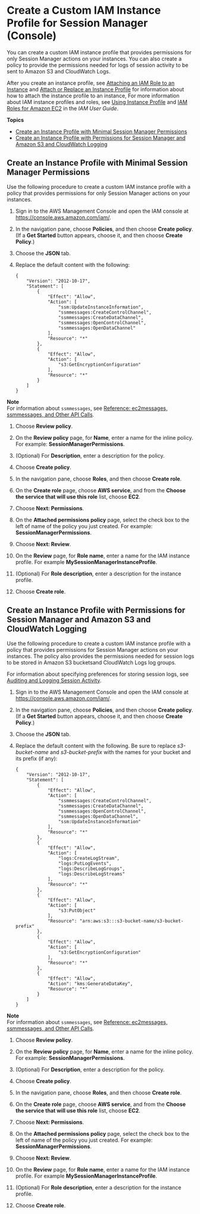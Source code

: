 # Create a Custom IAM Instance Profile for Session Manager \(Console\)<a name="getting-started-create-iam-instance-profile"></a>

You can create a custom IAM instance profile that provides permissions for only Session Manager actions on your instances\. You can also create a policy to provide the permissions needed for logs of session activity to be sent to Amazon S3 and CloudWatch Logs\.

After you create an instance profile, see [Attaching an IAM Role to an Instance](https://docs.aws.amazon.com/IAM/latest/UserGuide/iam-roles-for-amazon-ec2.html#attach-iam-role) and [Attach or Replace an Instance Profile](https://aws.amazon.com/premiumsupport/knowledge-center/attach-replace-ec2-instance-profile/) for information about how to attach the instance profile to an instance, For more information about IAM instance profiles and roles, see [Using Instance Profile](https://docs.aws.amazon.com/IAM/latest/UserGuide/id_roles_use_switch-role-ec2_instance-profiles.html) and [IAM Roles for Amazon EC2](https://docs.aws.amazon.com/AWSEC2/latest/UserGuide/iam-roles-for-amazon-ec2.html) in the *IAM User Guide*\.

**Topics**
+ [Create an Instance Profile with Minimal Session Manager Permissions](#create-iam-instance-profile-ssn-only)
+ [Create an Instance Profile with Permissions for Session Manager and Amazon S3 and CloudWatch Logging](#create-iam-instance-profile-ssn-logging)

## Create an Instance Profile with Minimal Session Manager Permissions<a name="create-iam-instance-profile-ssn-only"></a>

Use the following procedure to create a custom IAM instance profile with a policy that provides permissions for only Session Manager actions on your instances\.

1. Sign in to the AWS Management Console and open the IAM console at [https://console\.aws\.amazon\.com/iam/](https://console.aws.amazon.com/iam/)\.

1. In the navigation pane, choose **Policies**, and then choose **Create policy**\. \(If a **Get Started** button appears, choose it, and then choose **Create Policy**\.\)

1. Choose the **JSON** tab\.

1. Replace the default content with the following:

   ```
   {
       "Version": "2012-10-17",
       "Statement": [
           {
               "Effect": "Allow",
               "Action": [
                   "ssm:UpdateInstanceInformation",
                   "ssmmessages:CreateControlChannel",
                   "ssmmessages:CreateDataChannel",
                   "ssmmessages:OpenControlChannel",
                   "ssmmessages:OpenDataChannel"
               ],
               "Resource": "*"
           },
           {
               "Effect": "Allow",
               "Action": [
                   "s3:GetEncryptionConfiguration"
               ],
               "Resource": "*"
           }
       ]
   }
   ```
**Note**  
For information about `ssmmessages`, see [Reference: ec2messages, ssmmessages, and Other API Calls](systems-manager-setting-up-messageAPIs.md)\.

1. Choose **Review policy**\.

1. On the **Review policy** page, for **Name**, enter a name for the inline policy\. For example: **SessionManagerPermissions**\.

1.  \(Optional\) For **Description**, enter a description for the policy\. 

1. Choose **Create policy**\.

1. In the navigation pane, choose **Roles**, and then choose **Create role**\.

1. On the **Create role** page, choose **AWS service**, and from the **Choose the service that will use this role** list, choose **EC2**\.

1. Choose **Next: Permissions**\.

1.  On the **Attached permissions policy** page, select the check box to the left of name of the policy you just created\. For example: **SessionManagerPermissions**\.

1. Choose **Next: Review**\.

1. On the **Review** page, for **Role name**, enter a name for the IAM instance profile\. For example **MySessionManagerInstanceProfile**\.

1. \(Optional\) For **Role description**, enter a description for the instance profile\. 

1. Choose **Create role**\.

## Create an Instance Profile with Permissions for Session Manager and Amazon S3 and CloudWatch Logging<a name="create-iam-instance-profile-ssn-logging"></a>

Use the following procedure to create a custom IAM instance profile with a policy that provides permissions for Session Manager actions on your instances\. The policy also provides the permissions needed for session logs to be stored in Amazon S3 bucketsand CloudWatch Logs log groups\.

For information about specifying preferences for storing session logs, see [Auditing and Logging Session Activity](session-manager-logging-auditing.md)\.

1. Sign in to the AWS Management Console and open the IAM console at [https://console\.aws\.amazon\.com/iam/](https://console.aws.amazon.com/iam/)\.

1. In the navigation pane, choose **Policies**, and then choose **Create policy**\. \(If a **Get Started** button appears, choose it, and then choose **Create Policy**\.\)

1. Choose the **JSON** tab\.

1. Replace the default content with the following\. Be sure to replace *s3\-bucket\-name* and *s3\-bucket\-prefix* with the names for your bucket and its prefix \(if any\):

   ```
   {
       "Version": "2012-10-17",
       "Statement": [
           {
               "Effect": "Allow",
               "Action": [
                   "ssmmessages:CreateControlChannel",
                   "ssmmessages:CreateDataChannel",
                   "ssmmessages:OpenControlChannel",
                   "ssmmessages:OpenDataChannel",
                   "ssm:UpdateInstanceInformation"
               ],
               "Resource": "*"
           },
           {
               "Effect": "Allow",
               "Action": [
                   "logs:CreateLogStream",
                   "logs:PutLogEvents",
                   "logs:DescribeLogGroups",
                   "logs:DescribeLogStreams"
               ],
               "Resource": "*"
           },
           {
               "Effect": "Allow",
               "Action": [
                   "s3:PutObject"
               ],
               "Resource": "arn:aws:s3:::s3-bucket-name/s3-bucket-prefix"
           },
           {
               "Effect": "Allow",
               "Action": [
                   "s3:GetEncryptionConfiguration"
               ],
               "Resource": "*"
           },
           {
               "Effect": "Allow",
               "Action": "kms:GenerateDataKey",
               "Resource": "*"
           }
       ]
   }
   ```
**Note**  
For information about `ssmmessages`, see [Reference: ec2messages, ssmmessages, and Other API Calls](systems-manager-setting-up-messageAPIs.md)\.

1. Choose **Review policy**\.

1. On the **Review policy** page, for **Name**, enter a name for the inline policy\. For example: **SessionManagerPermissions**\.

1.  \(Optional\) For **Description**, enter a description for the policy\. 

1. Choose **Create policy**\.

1. In the navigation pane, choose **Roles**, and then choose **Create role**\.

1. On the **Create role** page, choose **AWS service**, and from the **Choose the service that will use this role** list, choose **EC2**\.

1. Choose **Next: Permissions**\.

1.  On the **Attached permissions policy** page, select the check box to the left of name of the policy you just created\. For example: **SessionManagerPermissions**\.

1. Choose **Next: Review**\.

1. On the **Review** page, for **Role name**, enter a name for the IAM instance profile\. For example **MySessionManagerInstanceProfile**\.

1. \(Optional\) For **Role description**, enter a description for the instance profile\. 

1. Choose **Create role**\.